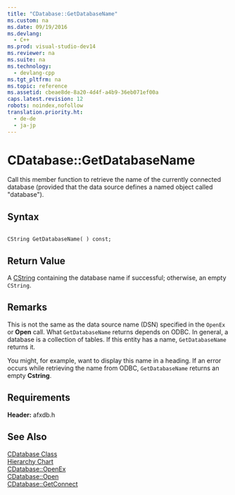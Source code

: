 ```yaml
---
title: "CDatabase::GetDatabaseName"
ms.custom: na
ms.date: 09/19/2016
ms.devlang: 
  - C++
ms.prod: visual-studio-dev14
ms.reviewer: na
ms.suite: na
ms.technology: 
  - devlang-cpp
ms.tgt_pltfrm: na
ms.topic: reference
ms.assetid: cbeae8de-8a20-4d4f-a4b9-36eb071ef00a
caps.latest.revision: 12
robots: noindex,nofollow
translation.priority.ht: 
  - de-de
  - ja-jp
---
```

# CDatabase::GetDatabaseName
Call this member function to retrieve the name of the currently connected database (provided that the data source defines a named object called "database").  
  
## Syntax  
  
```  
  
CString GetDatabaseName( ) const;  
```  
  
## Return Value  
 A [CString](../vs140/CStringT-Class.md) containing the database name if successful; otherwise, an empty `CString`.  
  
## Remarks  
 This is not the same as the data source name (DSN) specified in the `OpenEx` or **Open** call. What `GetDatabaseName` returns depends on ODBC. In general, a database is a collection of tables. If this entity has a name, `GetDatabaseName` returns it.  
  
 You might, for example, want to display this name in a heading. If an error occurs while retrieving the name from ODBC, `GetDatabaseName` returns an empty **Cstring**.  
  
## Requirements  
 **Header:** afxdb.h  
  
## See Also  
 [CDatabase Class](../vs140/CDatabase-Class.md)   
 [Hierarchy Chart](../vs140/Hierarchy-Chart.md)   
 [CDatabase::OpenEx](../vs140/CDatabase--OpenEx.md)   
 [CDatabase::Open](../vs140/CDatabase--Open.md)   
 [CDatabase::GetConnect](../vs140/CDatabase--GetConnect.md)